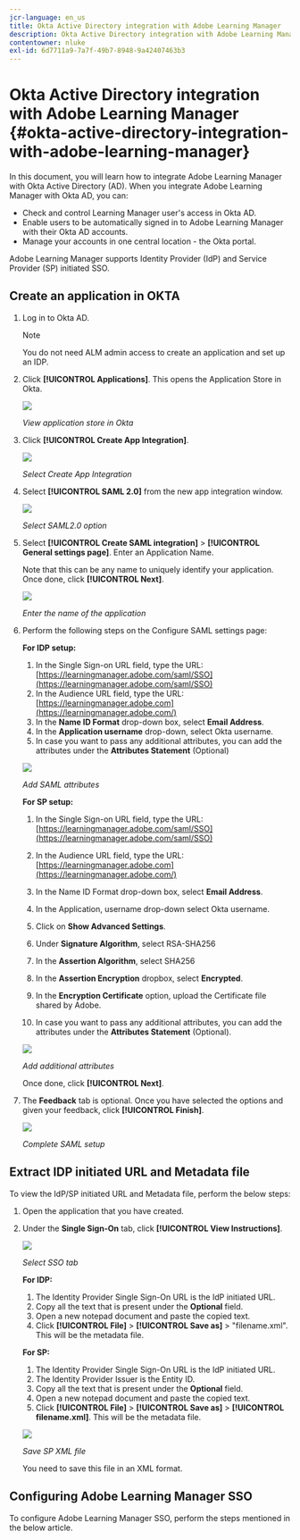 ```yaml
---
jcr-language: en_us
title: Okta Active Directory integration with Adobe Learning Manager
description: Okta Active Directory integration with Adobe Learning Manager
contentowner: nluke
exl-id: 6d7711a9-7a7f-49b7-8948-9a42407463b3
---
```

# Okta Active Directory integration with Adobe Learning Manager {#okta-active-directory-integration-with-adobe-learning-manager}

In this document, you will learn how to integrate Adobe Learning Manager with Okta Active Directory (AD). When you integrate Adobe Learning Manager with Okta AD, you can:

* Check and control Learning Manager user's access in Okta AD.
* Enable users to be automatically signed in to Adobe Learning Manager with their Okta AD accounts. 
* Manage your accounts in one central location - the Okta portal.

Adobe Learning Manager supports Identity Provider (IdP) and Service Provider (SP) initiated SSO.

## Create an application in OKTA

1. Log in to Okta AD.
   
   >[!NOTE]
   >
   >You do not need ALM admin access to create an application and set up an IDP.

1. Click **[!UICONTROL Applications]**. This opens the Application Store in Okta.

   ![](assets/cp-application-store.png)

   *View application store in Okta*

1. Click **[!UICONTROL Create App Integration]**.

   ![](assets/cp-app-integrations.png)

   *Select Create App Integration*

1. Select **[!UICONTROL SAML 2.0]** from the new app integration window. 

   ![](assets/cp-saml2.0.png)

   *Select SAML2.0 option*

1. Select **[!UICONTROL Create SAML integration]** > **[!UICONTROL General settings page]**. Enter an Application Name.

   Note that this can be any name to uniquely identify your application. Once done, click **[!UICONTROL Next]**.

   ![](assets/cp-saml-integration.png)

   *Enter the name of the application*

1. Perform the following steps on the Configure SAML settings page:

   **For IDP setup:**

   1. In the Single Sign-on URL field, type the URL: [https://learningmanager.adobe.com/saml/SSO](https://learningmanager.adobe.com/saml/SSO)
   1. In the Audience URL field, type the URL: [https://learningmanager.adobe.com](https://learningmanager.adobe.com/)
   1. In the **Name ID Format** drop-down box, select **Email Address**. 
   1. In the **Application username** drop-down, select Okta username.
   1. In case you want to pass any additional attributes, you can add the attributes under the **Attributes Statement** (Optional)

   ![](assets/cp-saml-integration-step1.png)

   *Add SAML attributes*

   **For SP setup:**

   1. In the Single Sign-on URL field, type the URL: [https://learningmanager.adobe.com/saml/SSO](https://learningmanager.adobe.com/saml/SSO)
   1. In the Audience URL field, type the URL: [https://learningmanager.adobe.com](https://learningmanager.adobe.com/)
   1. In the Name ID Format drop-down box, select **Email Address**.
   1. In the Application, username drop-down select Okta username.
   1. Click on **Show Advanced Settings**.
   1. Under **Signature Algorithm**, select RSA-SHA256
   1. In the **Assertion Algorithm**, select SHA256
   1. In the **Assertion Encryption** dropbox, select **Encrypted**.
   
   1. In the **Encryption Certificate** option, upload the Certificate file shared by Adobe.
   1. In case you want to pass any additional attributes, you can add the attributes under the **Attributes Statement** (Optional).

   ![](assets/cp-saml-integration-step2.png)

   *Add additional attributes*

   Once done, click **[!UICONTROL Next]**.

1. The **Feedback**  tab is optional. Once you have selected the options and given your feedback, click **[!UICONTROL Finish]**.

   ![](assets/cp-saml-integration-step3.png)

   *Complete SAML setup*

## Extract IDP initiated URL and Metadata file

To view the IdP/SP initiated URL and Metadata file, perform the below steps:

1. Open the application that you have created.
1. Under the **Single Sign-On** tab, click **[!UICONTROL View Instructions]**.

   ![](assets/cp-prime-sso.png)

   *Select SSO tab*

   **For IDP:** 

   1. The Identity Provider Single Sign-On URL is the IdP initiated URL.
   1. Copy all the text that is present under the **Optional** field. 
   1. Open a new notepad document and paste the copied text. 
   1. Click **[!UICONTROL File]** > **[!UICONTROL Save as]** > "filename.xml". This will be the metadata file.

   **For SP:**

   1. The Identity Provider Single Sign-On URL is the IdP initiated URL.
   1. The Identity Provider Issuer is the Entity ID.
   1. Copy all the text that is present under the **Optional** field. 
   1. Open a new notepad document and paste the copied text. 
   1. Click **[!UICONTROL File]** > **[!UICONTROL Save as]** > **[!UICONTROL filename.xml]**. This will be the metadata file.

   ![](assets/cp-saml-integration-step4.png)

   *Save SP XML file*

   You need to save this file in an XML format.

## Configuring Adobe Learning Manager SSO

To configure Adobe Learning Manager SSO, perform the steps mentioned in the below article.

<!--

article not in TOC

[SSO Authentication](/help/migrated/kb/sso-authentication-for-learning-manager.md)
-->
